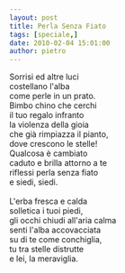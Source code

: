 ```yaml
---
layout: post
title: Perla Senza Fiato
tags: [speciale,]
date: 2010-02-04 15:01:00
author: pietro
---
```

Sorrisi ed altre luci<br/>costellano l'alba<br/>come perle in un prato.<br/>Bimbo chino che cerchi<br/>il tuo regalo infranto<br/>la violenza della gioia<br/>che già rimpiazza il pianto,<br/>dove crescono le stelle!<br/>Qualcosa è cambiato<br/>caduto e brilla attorno a te<br/>riflessi perla senza fiato<br/>e siedi, siedi.<br/><br/>L'erba fresca e calda<br/>solletica i tuoi piedi,<br/>gli occhi chiudi all'aria calma<br/>senti l'alba accovacciata<br/>su di te come conchiglia,<br/>tu tra stelle distrutte<br/>e lei, la meraviglia.
